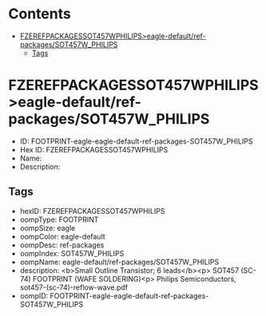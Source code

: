 



Contents
========

* [FZEREFPACKAGESSOT457WPHILIPS>eagle-default/ref-packages/SOT457W_PHILIPS](#fzerefpackagessot457wphilipseagle-defaultref-packagessot457w_philips)
	* [Tags](#tags)

# FZEREFPACKAGESSOT457WPHILIPS>eagle-default/ref-packages/SOT457W_PHILIPS

- ID: FOOTPRINT-eagle-eagle-default-ref-packages-SOT457W_PHILIPS
- Hex ID: FZEREFPACKAGESSOT457WPHILIPS
- Name: 
- Description: 

## Tags

- hexID: FZEREFPACKAGESSOT457WPHILIPS
- oompType: FOOTPRINT
- oompSize: eagle
- oompColor: eagle-default
- oompDesc: ref-packages
- oompIndex: SOT457W_PHILIPS
- oompName: eagle-default/ref-packages/SOT457W_PHILIPS
- description: &lt;b&gt;Small Outline Transistor; 6 leads&lt;/b&gt;&lt;p&gt;&#xD;
SOT457 (SC-74) FOOTPRINT (WAFE SOLDERING)&lt;p&gt;&#xD;
Philips Semiconductors,  sot457-(sc-74)-reflow-wave.pdf
- oompID: FOOTPRINT-eagle-eagle-default-ref-packages-SOT457W_PHILIPS
